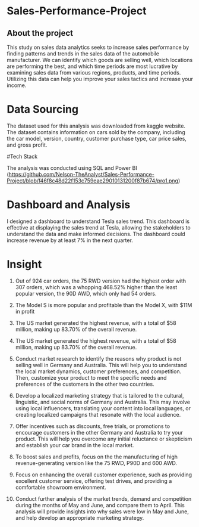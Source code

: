 # Sales-Performance-Project
## About the project

This study on sales data analytics seeks to increase sales performance by finding patterns and trends in the sales data of the automobile manufacturer. We can identify which goods are selling well, which locations are performing the best, and which time periods are most lucrative by examining sales data from various regions, products, and time periods. Utilizing this data can help you improve your sales tactics and increase your income.

# Data Sourcing
The dataset used for this analysis was downloaded from kaggle website. The dataset contains information on cars sold by the company, including the car model, version, country, customer purchase type, car price sales, and gross profit.

#Tech Stack

The analysis was conducted using SQL and Power BI
(https://github.com/Nelson-TheAnalyst/Sales-Performance-Project/blob/f46f8c48d22f153c759eae29010131200f87b674/pro1.png)


# Dashboard and Analysis

I designed a dashboard to understand Tesla sales trend. This dashboard is effective at displaying the sales trend at Tesla, allowing the stakeholders to understand the data and make informed decisions. The dashboard could increase revenue by at least 7% in the next quarter.

# Insight
1. Out of 924 car orders, the 75 RWD version had the highest order with 307 orders, which was a whopping 468.52% higher than the least popular version, the 90D AWD, which only had 54 orders.
2. The Model S is more popular and profitable than the Model X, with $11M in profit
3. The US market generated the highest revenue, with a total of $58 million, making up 83.70% of the overall revenue.
4. The US market generated the highest revenue, with a total of $58 million, making up 83.70% of the overall revenue.


1. Conduct market research to identify the reasons why product is not selling well in Germany and Australia. This will help you to understand the local market dynamics, customer preferences, and competition. Then, customize your product to meet the specific needs and preferences of the customers in the other two countries.

2. Develop a localized marketing strategy that is tailored to the cultural, linguistic, and social norms of Germany and Australia. This may involve using local influencers, translating your content into local languages, or creating localized campaigns that resonate with the local audience.

3. Offer incentives such as discounts, free trials, or promotions to encourage customers in the other Germany and Australia to try your product. This will help you overcome any initial reluctance or skepticism and establish your car brand in the local market.

4. To boost sales and profits, focus on the the manufacturing of high revenue-generating version like the 75 RWD, P90D and 600 AWD.

5. Focus on enhancing the overall customer experience, such as providing excellent customer service, offering test drives, and providing a comfortable showroom environment.

6. Conduct further analysis of the market trends, demand and competition during the months of May and June, and compare them to April. This analysis will provide insights into why sales were low in May and June, and help develop an appropriate marketing strategy.

